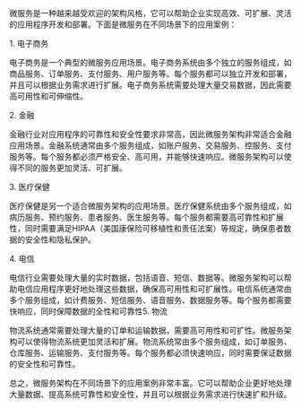 微服务是一种越来越受欢迎的架构风格，它可以帮助企业实现高效、可扩展、灵活的应用程序开发和部署。下面是微服务在不同场景下的应用案例：  
  
1. 电子商务  
  
电子商务是一个典型的微服务应用场景。电子商务系统由多个独立的服务组成，如商品服务、订单服务、支付服务、用户服务等。每个服务都可以独立开发和部署，并且可以根据业务需求进行扩展。电子商务系统需要处理大量交易数据，因此需要高可用性和可伸缩性。  
  
2. 金融  
  
金融行业对应用程序的可靠性和安全性要求非常高，因此微服务架构非常适合金融应用场景。金融系统通常由多个服务组成，如账户服务、交易服务、控服务、支付服务等。每个服务都必须严格安全、高可用，并能够快速响应。微服务架构可以使得不同的服务更加灵活、可扩展。  
  
3. 医疗保健  
  
医疗保健是另一个适合微服务架构的应用场景。医疗保健系统由多个服务组成，如病历服务、预约服务、患者服务、医生服务等。每个服务都需要高可靠性和扩展性，同时需要满足HIPAA（美国康保险可移植性和责任法案）等规定，确保患者数据的安全性和隐私保护。  
  
4. 电信  
  
电信行业需要处理大量的实时数据，包括语音、短信、数据等。微服务架构可以帮助电信应用程序更好地处理这些数据，确保高可用性和可扩展性。电信系统通常由多个服务组成，如计费服务、短信服务、语音服务、数据服务等。每个服务都需要快响应，同时保障数据的全性和可靠性5. 物流  
  
物流系统通常需要处理大量的订单和运输数据，需要高可用性和可扩性。微服务架构可以使得物流系统更加灵活和扩展。物流系统常由多个服务组成，如订单服务、仓库服务、运输服务、支付服务等。每个服务都必须快速响应，同时需要保证数据的安全性和可靠性。  
  
总之，微服务架构在不同场景下的应用案例非常丰富。它可以帮助企业更好地处理大量数据、提高系统可靠性和安全性，并且可以根据业务需求进行快速扩和升级。